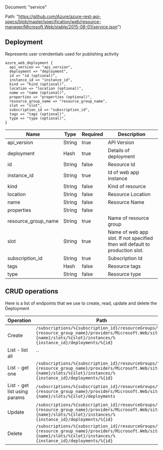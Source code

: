 Document: "service"


Path: "https://github.com/Azure/azure-rest-api-specs/blob/master/specification/web/resource-manager/Microsoft.Web/stable/2015-08-01/service.json")

## Deployment

Represents user crendentials used for publishing activity

```puppet
azure_web_deployment {
  api_version => "api_version",
  deployment => "deployment",
  id => "id (optional)",
  instance_id => "instance_id",
  kind => "kind (optional)",
  location => "location (optional)",
  name => "name (optional)",
  properties => "properties (optional)",
  resource_group_name => "resource_group_name",
  slot => "slot",
  subscription_id => "subscription_id",
  tags => "tags (optional)",
  type => "type (optional)",
}
```

| Name        | Type           | Required       | Description       |
| ------------- | ------------- | ------------- | ------------- |
|api_version | String | true | API Version |
|deployment | Hash | true | Details of deployment |
|id | String | false | Resource Id |
|instance_id | String | true | Id of web app instance |
|kind | String | false | Kind of resource |
|location | String | false | Resource Location |
|name | String | false | Resource Name |
|properties | String | false |  |
|resource_group_name | String | true | Name of resource group |
|slot | String | true | Name of web app slot. If not specified then will default to production slot. |
|subscription_id | String | true | Subscription Id |
|tags | Hash | false | Resource tags |
|type | String | false | Resource type |



## CRUD operations

Here is a list of endpoints that we use to create, read, update and delete the Deployment

| Operation | Path | Verb | Description | OperationID |
| ------------- | ------------- | ------------- | ------------- | ------------- |
|Create|`/subscriptions/%{subscription_id}/resourceGroups/%{resource_group_name}/providers/Microsoft.Web/sites/%{name}/slots/%{slot}/instances/%{instance_id}/deployments/%{id}`|Put||Sites_CreateInstanceDeploymentSlot|
|List - list all|``||||
|List - get one|`/subscriptions/%{subscription_id}/resourceGroups/%{resource_group_name}/providers/Microsoft.Web/sites/%{name}/slots/%{slot}/instances/%{instance_id}/deployments/%{id}`|Get||Sites_GetInstanceDeploymentSlot|
|List - get list using params|`/subscriptions/%{subscription_id}/resourceGroups/%{resource_group_name}/providers/Microsoft.Web/sites/%{name}/slots/%{slot}/deployments`|Get||Sites_GetDeploymentsSlot|
|Update|`/subscriptions/%{subscription_id}/resourceGroups/%{resource_group_name}/providers/Microsoft.Web/sites/%{name}/slots/%{slot}/instances/%{instance_id}/deployments/%{id}`|Put||Sites_CreateInstanceDeploymentSlot|
|Delete|`/subscriptions/%{subscription_id}/resourceGroups/%{resource_group_name}/providers/Microsoft.Web/sites/%{name}/slots/%{slot}/instances/%{instance_id}/deployments/%{id}`|Delete||Sites_DeleteInstanceDeploymentSlot|

